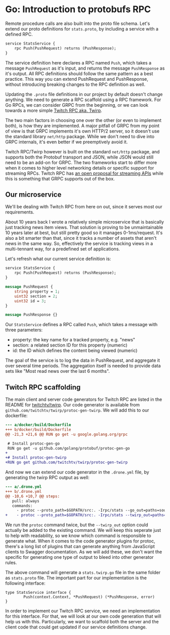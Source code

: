 # Go: Introduction to protobufs RPC

Remote procedure calls are also built into the proto file schema. Let's extend our proto definitions for
`stats.proto`, by including a service with a defined RPC.

~~~proto
service StatsService {
	rpc Push(PushRequest) returns (PushResponse);
}
~~~

The service definition here declares a RPC named `Push`, which takes a message `PushRequest` as it's input,
and returns the message `PushResponse` as it's output. All RPC definitions should follow the same pattern
as a best practice. This way you can extend PushRequest and PushResponse, without introducing breaking changes
to the RPC definition as well.

Updating the `.proto` file definitions in our project by default doesn't change anything. We need to generate
a RPC scaffold using a RPC framework. For Go RPCs, we can consider GRPC from the beginning, or we can look
towards a more simple [Twitch RPC aka. Twirp](https://github.com/twitchtv/twirp).

The two main factors in choosing one over the other (or even to implement both), is how they are implemented.
A major pitfall of GRPC from my point of view is that GRPC implements it's own HTTP/2 server, so it doesn't
use the standard library `net/http` package. While we don't need to dive into GRPC internals, it's even
better if we preemptively avoid it.

Twitch RPC/Twirp however is built on the standard `net/http` package, and supports both the Protobuf transport
and JSON, while JSON would still need to be an add-on for GRPC. The two frameworks start to differ more when it
comes to higher level networking details or specific support for streaming RPCs.
Twitch RPC has [an open proposal for streaming APIs](https://github.com/twitchtv/twirp/issues/70) while this is
something that GRPC supports out of the box.

## Our microservice

We'll be dealing with Twitch RPC from here on out, since it serves most our requirements.

About 10 years back I wrote a relatively simple microservice that is basically just tracking news item views. That
solution is proving to be unmaintainable 10 years later at best, but still pretty good so it manages 0-1ms/request.
It's also a bit smarter than that, since it tracks a number of assets that aren't news in the same way. So, effectively
the service is tracking views in a multi-tennant way, for a predefined set of applications.

Let's refresh what our current service definition is:

~~~proto
service StatsService {
	rpc Push(PushRequest) returns (PushResponse);
}

message PushRequest {
	string property = 1;
	uint32 section = 2;
	uint32 id = 3;
}

message PushResponse {}
~~~

Our `StatsService` defines a RPC called `Push`, which takes a message with three parameters:

- property: the key name for a tracked property, e.g. "news"
- section: a related section ID for this property (numeric)
- id: the ID which defines the content being viewed (numeric)

The goal of the service is to log the data in PushRequest, and aggregate it over several time periods.
The aggregation itself is needed to provide data sets like "Most read news over the last 6 months".

## Twitch RPC scaffolding

The main client and server code generators for Twitch RPC are listed in the README for [twitchtv/twirp](https://github.com/twitchtv/twirp).
Our code generator is available from `github.com/twitchtv/twirp/protoc-gen-twirp`. We will add this to our dockerfile:

~~~diff
--- a/docker/build/Dockerfile
+++ b/docker/build/Dockerfile
@@ -21,3 +21,6 @@ RUN go get -u google.golang.org/grpc

 # Install protoc-gen-go
 RUN go get -u github.com/golang/protobuf/protoc-gen-go
+
+# Install protoc-gen-twirp
+RUN go get github.com/twitchtv/twirp/protoc-gen-twirp
~~~

And now we can extend our code generator in the `.drone.yml` file, by generating the twirp RPC output as well:

~~~diff
--- a/.drone.yml
+++ b/.drone.yml
@@ -10,6 +10,7 @@ steps:
   pull: always
   commands:
     - protoc --proto_path=$GOPATH/src:. -Irpc/stats --go_out=paths=source_relative:. rpc/stats/stats.proto
+    - protoc --proto_path=$GOPATH/src:. -Irpc/stats --twirp_out=paths=source_relative:. rpc/stats/stats.proto
~~~

We run the `protoc` command twice, but the `--twirp_out` option could actually be added to the existing command.
We will keep this seperate just to help with readability, so we know which command is responsible to generate what.
When it comes to the code generator plugins for protoc, there's a long list of plugins that can generate anything
from JavaScript clients to Swagger documentation. As we will add these, we don't want the specific for generating
one type of output to bleed into other generator rules.

The above command will generate a `stats.twirp.go` file in the same folder as `stats.proto` file. The important
part for our implementation is the following interface:

~~~
type StatsService interface {
        Push(context.Context, *PushRequest) (*PushResponse, error)
}
~~~

In order to implement our Twitch RPC service, we need an implementation for this interface. For that, we will
look at our own code generation that will help us with this. Particularly, we want to scaffold both the server
and the client code that could get updated if our service definitions change.